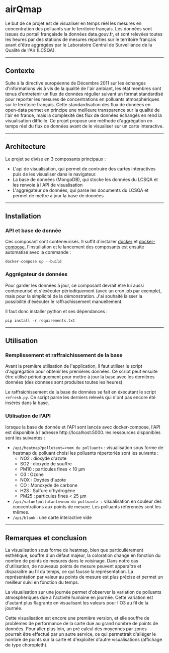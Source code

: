 # airQmap

Le but de ce projet est de visualiser en temps réél les mesures en concentration des polluants sur le territoire français. Les données sont issues du portail françaisde la données data.gouv.fr, et sont relevées toutes les heures par des stations de mesures réparties sur le territoire français avant d'être aggrégées par le Laboratoire Central de Surveillance de la Qualité de l'Air (LCSQA).

---

## Contexte

Suite à la directive européenne de Décembre 2011 sur les échanges d'informations vis à vis de la qualité de l'air ambiant, les état membres sont tenus d'entretenir un flux de données régulier suivant un format standardisé pour reporter les mesures de concentrations en polluants atmosphériques sur le territoire français. Cette standardisation des flux de données en open-data permet en principe une meilleure transparence sur la qualité de l'air en france, mais la complexité des flux de données échangés en rend la visualisation difficile. Ce projet propose une méthode d'aggrégation en temps réel du flux de données avant de le visualiser sur un carte interactive.

---

## Architecture

Le projet se divise en 3 composants principaux :
- L'api de visualisation, qui permet de contruire des cartes interactives puis de les visualiser dans le navigateur.
- La base de données (MongoDB), qui stocke les données du LCSQA et les renvoie à l'API de visualisation
- L'aggrégateur de données, qui parse les documents du LCSQA et permet de mettre à jour la base de données

---

## Installation

### API et base de donnée

Ces composant sont conteneurisés. Il suffit d'installer [docker](https://docs.docker.com/get-docker/) et [docker-compose](https://docs.docker.com/compose/install/), l'installation et le lancement des composants est ensuite automatisé avec la commande :
```
docker-compose up --build
```

### Aggrégateur de données

Pour garder les données à jour, ce composant devrait être lui aussi conteneurisé et s'éxécuter périodiquement (avec un cron job par exemple), mais pour la simplicité de la démonstration. J'ai souhaité laisser la possibilité d'éxécuter le raffrachissement manuellement. 

Il faut donc installer python et ses dépendances :
```
pip install -r requirements.txt
```

---

## Utilisation

### Remplissement et raffraichissement de la base

Avant la première utilisation de l'application, il faut utiliser le script d'aggrégation pour obtenir les premières données. Ce script peut ensuite être utilisé périodiquement pour mettre à jour la base avec les dernières données (des données sont produites toutes les heures).

Le raffraichissement de la base de données se fait en éxécutant le script `refresh.py`. Ce script parse les derniers relevés qui n'ont pas encore été insérés dans la base.

### Utilisation de l'API

lorsque la base de donnée et l'API sont lancés avec docker-compose, l'API est disponible à l'adresse http://localhost:5000. les ressources disponibles sont les suivantes : 
- `/api/heatmap?pollutant=<nom du polluant>` : visualisation sous forme de heatmap du polluant choisi les polluants répertoriés sont les suivants : 
   - NO2 : dioxyde d'azote
   - SO2 : dioxyde de souffre
   - PM10 : particules fines < 10 µm
   - O3 : Ozone
   - NOX : Oxydes d'azote
   - CO : Monoxyde de carbone
   - H2S : Sulfure d'hydrogène
   - PM25 : particules fines < 25 µm
- `/api/value?pollutant=<nom du polluant> :` visualisation en couleur des concentrations aux points de mesure. Les polluants référencés sont les mêmes.
- `/api/blank` : une carte interactive vide

---

## Remarques et conclusion

La visualisation sous forme de heatmap, bien que particulièrement esthétique, souffre d'un défaut majeur, la coloration change en fonction du nombre de points de mesures dans le voisinage. Dans notre cas d'utilisation, de nouveaux points de mesure peuvent apparaître et disparaître au fil du temps, ce qui fausse la représentation. La représentation par valeur au points de mesure est plus précise et permet un meilleur suivi en fonction du temps.

La visualisation sur une journée permet d'observer la variation de polluants atmosphériques due à l'activité humaine en journée. Cette variation est d'autant plus flagrante en visualisant les valeurs pour l'O3 au fil de la journée.

Cette visualisation est encore une première version, et elle souffre de problèmes de performance de la carte due au grand nombre de points de données. Pour aller plus loin, un pré calcul des moyennes par zones pourrait être effectué par un autre service, ce qui permettrait d'alléger le nombre de points sur la carte et d'exploiter d'autre visualisations (affichage de type choropleth).
